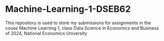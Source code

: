 # Machine-Learning-1-DSEB62
This repository is used to store my submissions for assignments in the couse Machine Learning 1, class Data Science in Economics and Business of 2024, National Economics University
